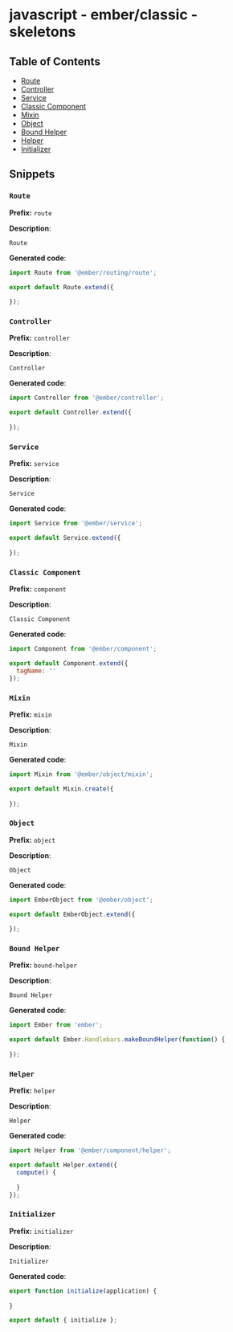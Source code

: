 # javascript - ember/classic - skeletons
## Table of Contents
- [Route](#route)
- [Controller](#controller)
- [Service](#service)
- [Classic Component](#classic-component)
- [Mixin](#mixin)
- [Object](#object)
- [Bound Helper](#bound-helper)
- [Helper](#helper)
- [Initializer](#initializer)
## Snippets
### `Route`
**Prefix:** `route`

**Description**:
```
Route
```
**Generated code**:
```js
import Route from '@ember/routing/route';

export default Route.extend({
  
});
```
### `Controller`
**Prefix:** `controller`

**Description**:
```
Controller
```
**Generated code**:
```js
import Controller from '@ember/controller';

export default Controller.extend({
  
});
```
### `Service`
**Prefix:** `service`

**Description**:
```
Service
```
**Generated code**:
```js
import Service from '@ember/service';

export default Service.extend({
  
});
```
### `Classic Component`
**Prefix:** `component`

**Description**:
```
Classic Component
```
**Generated code**:
```js
import Component from '@ember/component';

export default Component.extend({
  tagName: ''
});
```
### `Mixin`
**Prefix:** `mixin`

**Description**:
```
Mixin
```
**Generated code**:
```js
import Mixin from '@ember/object/mixin';

export default Mixin.create({
  
});
```
### `Object`
**Prefix:** `object`

**Description**:
```
Object
```
**Generated code**:
```js
import EmberObject from '@ember/object';

export default EmberObject.extend({
  
});
```
### `Bound Helper`
**Prefix:** `bound-helper`

**Description**:
```
Bound Helper
```
**Generated code**:
```js
import Ember from 'ember';

export default Ember.Handlebars.makeBoundHelper(function() {
  
});
```
### `Helper`
**Prefix:** `helper`

**Description**:
```
Helper
```
**Generated code**:
```js
import Helper from '@ember/component/helper';

export default Helper.extend({
  compute() {
    
  }
});
```
### `Initializer`
**Prefix:** `initializer`

**Description**:
```
Initializer
```
**Generated code**:
```js
export function initialize(application) {
  
}

export default { initialize };
```